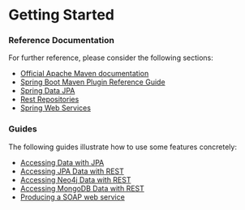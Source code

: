 # Getting Started

### Reference Documentation
For further reference, please consider the following sections:

* [Official Apache Maven documentation](https://maven.apache.org/guides/index.html)
* [Spring Boot Maven Plugin Reference Guide](https://docs.spring.io/spring-boot/docs/2.2.7.RELEASE/maven-plugin/)
* [Spring Data JPA](https://docs.spring.io/spring-boot/docs/2.2.7.RELEASE/reference/htmlsingle/#boot-features-jpa-and-spring-data)
* [Rest Repositories](https://docs.spring.io/spring-boot/docs/2.2.7.RELEASE/reference/htmlsingle/#howto-use-exposing-spring-data-repositories-rest-endpoint)
* [Spring Web Services](https://docs.spring.io/spring-boot/docs/2.2.7.RELEASE/reference/htmlsingle/#boot-features-webservices)

### Guides
The following guides illustrate how to use some features concretely:

* [Accessing Data with JPA](https://spring.io/guides/gs/accessing-data-jpa/)
* [Accessing JPA Data with REST](https://spring.io/guides/gs/accessing-data-rest/)
* [Accessing Neo4j Data with REST](https://spring.io/guides/gs/accessing-neo4j-data-rest/)
* [Accessing MongoDB Data with REST](https://spring.io/guides/gs/accessing-mongodb-data-rest/)
* [Producing a SOAP web service](https://spring.io/guides/gs/producing-web-service/)

